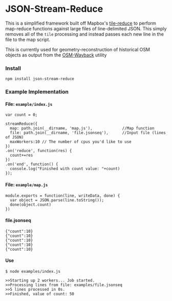 # JSON-Stream-Reduce

This is a simplified framework built off Mapbox's [tile-reduce](//github.com/mapbox/tile-reduce) to perform map-reduce functions against large files of line-delimited JSON. This simply removes all of the `tile` processing and instead passes each new line in the file to the map script.

This is currently used for geometry-reconstruction of historical OSM objects as output from the [OSM-Wayback](//github.com/osmlab/osm-wayback) utility

### Install

    npm install json-stream-reduce

### Example Implementation

#### File: `example/index.js`

    var count = 0;

    streamReduce({
      map: path.join(__dirname, 'map.js'),             //Map function
      file: path.join(__dirname, 'file.jsonseq'),      //Input file (lines of JSON)
      maxWorkers:10 // The number of cpus you'd like to use
    })
    .on('reduce', function(res) {
      count+=res
    })
    .on('end', function() {
      console.log("Finished with count value: "+count)
    });

#### File: `example/map.js`

    module.exports = function(line, writeData, done) {
      var object = JSON.parse(line.toString());
      done(object.count)
    })

#### file.jsonseq

	{"count":10}
	{"count":10}
	{"count":10}
	{"count":10}
	{"count":10}

#### Use
	$ node examples/index.js

	>>Starting up 2 workers... Job started.
	>>Processing lines from file: examples/file.jsonseq
	>>5 lines processed in 0s.
	>>Finished, value of count: 50
